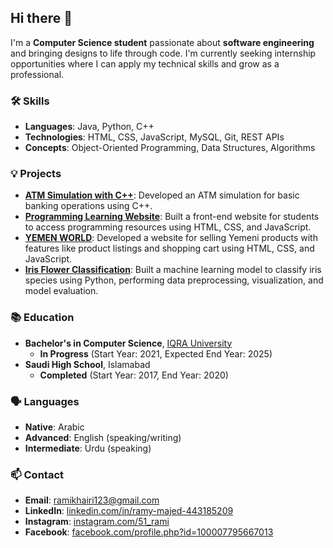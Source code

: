 ## Hi there 👋

I'm a **Computer Science student** passionate about **software engineering** and bringing designs to life through code. I'm currently seeking internship opportunities where I can apply my technical skills and grow as a professional.

### 🛠️ Skills

- **Languages**: Java, Python, C++
- **Technologies**: HTML, CSS, JavaScript, MySQL, Git, REST APIs
- **Concepts**: Object-Oriented Programming, Data Structures, Algorithms

### 💡 Projects

- **[ATM Simulation with C++](#)**: Developed an ATM simulation for basic banking operations using C++.
- **[Programming Learning Website](#)**: Built a front-end website for students to access programming resources using HTML, CSS, and JavaScript.
- **[YEMEN WORLD](#)**: Developed a website for selling Yemeni products with features like product listings and shopping cart using HTML, CSS, and JavaScript.
- **[Iris Flower Classification](#)**: Built a machine learning model to classify iris species using Python, performing data preprocessing, visualization, and model evaluation.

### 📚 Education

- **Bachelor's in Computer Science**, [IQRA University](https://www.iqra.edu.pk/)
  - **In Progress** (Start Year: 2021, Expected End Year: 2025)
- **Saudi High School**, Islamabad
  - **Completed** (Start Year: 2017, End Year: 2020)

### 🗣️ Languages

- **Native**: Arabic
- **Advanced**: English (speaking/writing)
- **Intermediate**: Urdu (speaking)

### 📫 Contact

- **Email**: [ramikhairi123@gmail.com](mailto:ramikhairi123@gmail.com)
- **LinkedIn**: [linkedin.com/in/ramy-majed-443185209](https://www.linkedin.com/in/ramy-majed-443185209/)
- **Instagram**: [instagram.com/51_rami](https://www.instagram.com/51_rami/)
- **Facebook**: [facebook.com/profile.php?id=100007795667013](https://web.facebook.com/profile.php?id=100007795667013)
